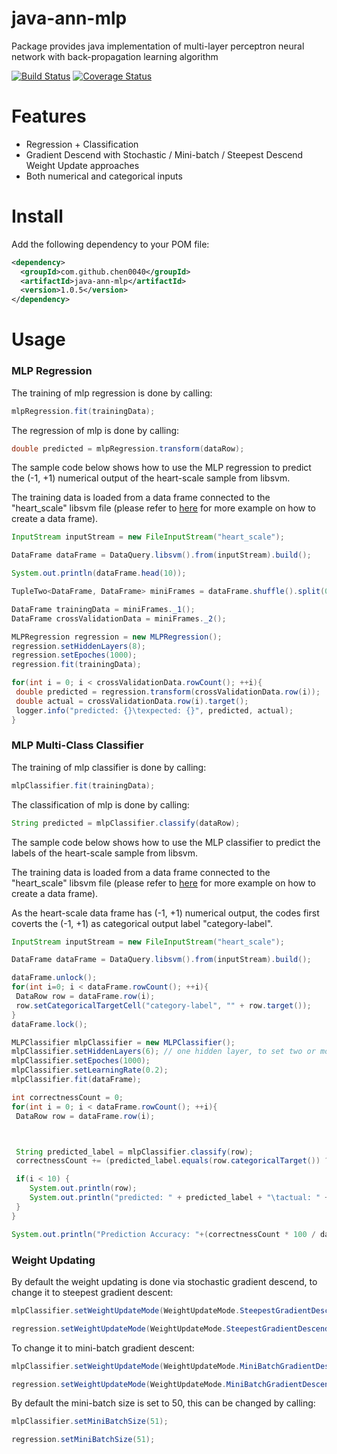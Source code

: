 # java-ann-mlp
Package provides java implementation of multi-layer perceptron neural network with back-propagation learning algorithm 

[![Build Status](https://travis-ci.org/chen0040/java-ann-mlp.svg?branch=master)](https://travis-ci.org/chen0040/java-ann-mlp) [![Coverage Status](https://coveralls.io/repos/github/chen0040/java-ann-mlp/badge.svg?branch=master)](https://coveralls.io/github/chen0040/java-ann-mlp?branch=master) 


# Features

* Regression + Classification
* Gradient Descend with Stochastic / Mini-batch / Steepest Descend Weight Update approaches
* Both numerical and categorical inputs

# Install

Add the following dependency to your POM file:

```xml
<dependency>
  <groupId>com.github.chen0040</groupId>
  <artifactId>java-ann-mlp</artifactId>
  <version>1.0.5</version>
</dependency>
```

# Usage

### MLP Regression

The training of mlp regression is done by calling:

```java
mlpRegression.fit(trainingData);
```

The regression of mlp is done by calling:

```java
double predicted = mlpRegression.transform(dataRow);
```

The sample code below shows how to use the MLP regression to predict the (-1, +1) numerical output of the heart-scale sample from libsvm.

The training data is loaded from a data frame connected to the "heart_scale" libsvm file (please refer to [here](https://github.com/chen0040/java-data-frame) for more example on how to create a data frame).
 
```java
InputStream inputStream = new FileInputStream("heart_scale");

DataFrame dataFrame = DataQuery.libsvm().from(inputStream).build();

System.out.println(dataFrame.head(10));

TupleTwo<DataFrame, DataFrame> miniFrames = dataFrame.shuffle().split(0.9);

DataFrame trainingData = miniFrames._1();
DataFrame crossValidationData = miniFrames._2();

MLPRegression regression = new MLPRegression();
regression.setHiddenLayers(8);
regression.setEpoches(1000);
regression.fit(trainingData);

for(int i = 0; i < crossValidationData.rowCount(); ++i){
 double predicted = regression.transform(crossValidationData.row(i));
 double actual = crossValidationData.row(i).target();
 logger.info("predicted: {}\texpected: {}", predicted, actual);
}
```

### MLP Multi-Class Classifier
The training of mlp classifier is done by calling:

```java
mlpClassifier.fit(trainingData);
```

The classification of mlp is done by calling:

```java
String predicted = mlpClassifier.classify(dataRow);
```

The sample code below shows how to use the MLP classifier to predict the labels of the heart-scale sample from libsvm.

The training data is loaded from a data frame connected to the "heart_scale" libsvm file (please refer to [here](https://github.com/chen0040/java-data-frame) for more example on how to create a data frame).

As the heart-scale data frame has (-1, +1) numerical output, the codes first coverts the (-1, +1) as categorical output label "category-label".
```java
InputStream inputStream = new FileInputStream("heart_scale");

DataFrame dataFrame = DataQuery.libsvm().from(inputStream).build();

dataFrame.unlock();
for(int i=0; i < dataFrame.rowCount(); ++i){
 DataRow row = dataFrame.row(i);
 row.setCategoricalTargetCell("category-label", "" + row.target());
}
dataFrame.lock();

MLPClassifier mlpClassifier = new MLPClassifier();
mlpClassifier.setHiddenLayers(6); // one hidden layer, to set two or more hidden layer call mlpClassifier.setHiddenLayer([layer1NeuronCunt], [layer2NeuronCunt], ...);
mlpClassifier.setEpoches(1000);
mlpClassifier.setLearningRate(0.2);
mlpClassifier.fit(dataFrame);

int correctnessCount = 0;
for(int i = 0; i < dataFrame.rowCount(); ++i){
 DataRow row = dataFrame.row(i);



 String predicted_label = mlpClassifier.classify(row);
 correctnessCount += (predicted_label.equals(row.categoricalTarget()) ? 1 : 0);

 if(i < 10) {
    System.out.println(row);
    System.out.println("predicted: " + predicted_label + "\tactual: " + row.categoricalTarget());
 }
}

System.out.println("Prediction Accuracy: "+(correctnessCount * 100 / dataFrame.rowCount()));
```

### Weight Updating

By default the weight updating is done via stochastic gradient descend, to change it to steepest gradient descent:

```java
mlpClassifier.setWeightUpdateMode(WeightUpdateMode.SteepestGradientDescend);
```

```java
regression.setWeightUpdateMode(WeightUpdateMode.SteepestGradientDescend);
```

To change it to mini-batch gradient descent:

```java
mlpClassifier.setWeightUpdateMode(WeightUpdateMode.MiniBatchGradientDescend);
```

```java
regression.setWeightUpdateMode(WeightUpdateMode.MiniBatchGradientDescend);
```

By default the mini-batch size is set to 50, this can be changed by calling:

```java
mlpClassifier.setMiniBatchSize(51);
```

```java
regression.setMiniBatchSize(51);
```


